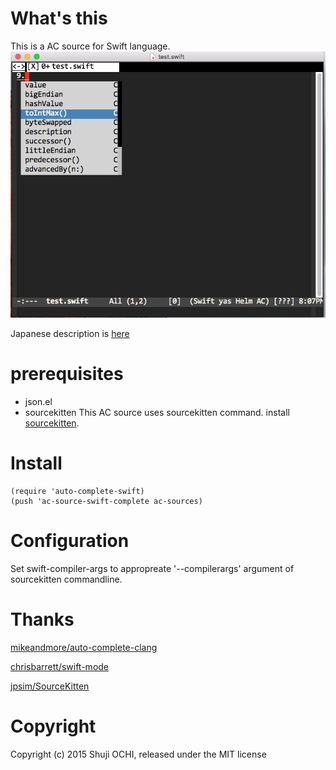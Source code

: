 # What's this

This is a AC  source for Swift language.
![screenshot 1](screenshots/sc-01.png)

Japanese description is [here](http://ponpoko1968.hatenablog.com/entry/2015/11/09/183855)

# prerequisites

- json.el
- sourcekitten
  This AC source uses sourcekitten command.
  install [sourcekitten](https://github.com/jpsim/SourceKitten).


# Install 
```
(require 'auto-complete-swift)
(push 'ac-source-swift-complete ac-sources)
```
# Configuration

Set swift-compiler-args to appropreate '--compilerargs' argument of sourcekitten commandline.

# Thanks

[mikeandmore/auto-complete-clang](https://github.com/mikeandmore/auto-complete-clang)

[chrisbarrett/swift-mode](https://github.com/chrisbarrett/swift-mode)

[jpsim/SourceKitten](https://github.com/jpsim/SourceKitten)

# Copyright
 
Copyright (c) 2015 Shuji OCHI, released under the MIT license  


